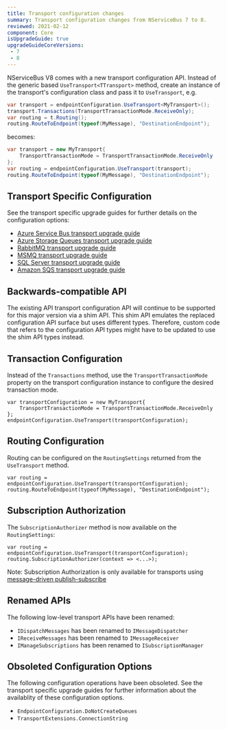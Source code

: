```yaml
---
title: Transport configuration changes
summary: Transport configuration changes from NServiceBus 7 to 8.
reviewed: 2021-02-12
component: Core
isUpgradeGuide: true
upgradeGuideCoreVersions:
 - 7
 - 8
---
```


NServiceBus V8 comes with a new transport configuration API. Instead of the generic based `UseTransport<TTransport>` method, create an instance of the transport's configuration class and pass it to `UseTransport`, e.g.

```csharp
var transport = endpointConfiguration.UseTransport<MyTransport>();
transport.Transactions(TransportTransactionMode.ReceiveOnly);
var routing = t.Routing();
routing.RouteToEndpoint(typeof(MyMessage), "DestinationEndpoint");
```

becomes:

```csharp
var transport = new MyTransport{
    TransportTransactionMode = TransportTransactionMode.ReceiveOnly
};
var routing = endpointConfiguration.UseTransport(transport);
routing.RouteToEndpoint(typeof(MyMessage), "DestinationEndpoint");
```

## Transport Specific Configuration

See the transport specific upgrade guides for further details on the configuration options:

* [Azure Service Bus transport upgrade guide](/transports/upgrades/asbs-1to2.md)
* [Azure Storage Queues transport upgrade guide](/transports/upgrades/asq-10to11.md)
* [RabbitMQ transport upgrade guide](/transports/upgrades/rabbitmq-6to7.md)
* [MSMQ transport upgrade guide](/transports/upgrades/msmq-1to2.md)
* [SQL Server transport upgrade guide]()
* [Amazon SQS transport upgrade guide](/transports/upgrades/amazonsqs-5to6.md)

## Backwards-compatible API

The existing API transport configuration API will continue to be supported for this major version via a shim API. This shim API emulates the replaced configuration API surface but uses different types. Therefore, custom code that refers to the configuration API types might have to be updated to use the shim API types instead.

## Transaction Configuration

Instead of the `Transactions` method, use the `TransportTransactionMode` property on the transport configuration instance to configure the desired transaction mode.

```
var transportConfiguration = new MyTransport{
    TransportTransactionMode = TransportTransactionMode.ReceiveOnly
};
endpointConfiguration.UseTransport(transportConfiguration);
```

## Routing Configuration

Routing can be configured on the `RoutingSettings` returned from the `UseTransport` method.

```
var routing = endpointConfiguration.UseTransport(transportConfiguration);
routing.RouteToEndpoint(typeof(MyMessage), "DestinationEndpoint");
```

## Subscription Authorization

The `SubscriptionAuthorizer` method is now available on the `RoutingSettings`:

```
var routing = endpointConfiguration.UseTransport(transportConfiguration);
routing.SubscriptionAuthorizer(context => <...>);
```

Note: Subscription Authorization is only available for transports using [message-driven publish-subscribe](/nservicebus/messaging/publish-subscribe/#mechanics-message-driven-persistence-based)

## Renamed APIs

The following low-level transport APIs have been renamed:

* `IDispatchMessages` has been renamed to `IMessageDispatcher`
* `IReceiveMessages` has been renamed to `IMessageReceiver`
* `IManageSubscriptions` has been renamed to `ISubscriptionManager`

## Obsoleted Configuration Options

The following configuration operations have been obsoleted. See the transport specific upgrade guides for further information about the availablity of these configuration options.

* `EndpointConfiguration.DoNotCreateQueues`
* `TransportExtensions.ConnectionString`

